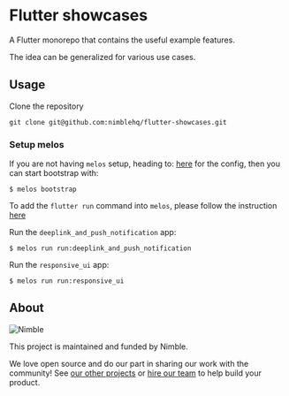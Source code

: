 # Flutter showcases

A Flutter monorepo that contains the useful example features.

The idea can be generalized for various use cases.

## Usage

Clone the repository

`git clone git@github.com:nimblehq/flutter-showcases.git`

### Setup melos

If you are not having `melos` setup, heading to: [here](https://pub.dev/packages/melos) for the config,
then you can start bootstrap with:

 `$ melos bootstrap`

To add the `flutter run` command into `melos`, please follow the instruction [here](https://melos.invertase.dev/configuration/scripts#scriptsselect-package)

Run the `deeplink_and_push_notification` app:

 `$ melos run run:deeplink_and_push_notification`

Run the `responsive_ui` app:

 `$ melos run run:responsive_ui`

## About

![Nimble](https://assets.nimblehq.co/logo/dark/logo-dark-text-160.png)

This project is maintained and funded by Nimble.

We love open source and do our part in sharing our work with the community!
See [our other projects][community] or [hire our team][hire] to help build your product.

[community]: https://github.com/nimblehq
[hire]: https://nimblehq.co/
